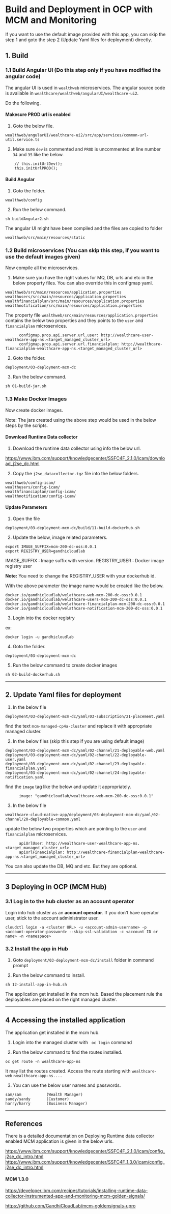 # Build and Deployment in OCP with MCM and Monitoring

If you want to use the default image provided with this app, you can skip the step 1 and goto the step 2 (Update Yaml files for deployment) directly. 


## 1. Build

### 1.1 Build Angular UI  (Do this step only if you have modified the angular code)

The angular UI is used in `wealthweb` microservices. The angular source code is available in `wealthcare/wealthweb/angularUI/wealthcare-ui2`.

Do the following.

#### Makesure PROD url is enabled

1. Goto the below file.

```
wealthweb/angularUI/wealthcare-ui2/src/app/services/common-url-util.service.ts
```

2. Make sure `dev` is commented and `PROD` is uncommented at line number `34` and `35` like the below.

```
    // this.initUrlDev();
    this.initUrlPROD();
```

#### Build Angular

1. Goto the folder.

```
wealthweb/config
```

2. Run the below command.

```
sh buildAngular2.sh
```

The angular UI might have been compiled and the files are copied to folder

```
wealthweb/src/main/resources/static
```

### 1.2 Build microservices (You can skip this step, if you want to use the default images given)

Now compile all the microservices.

1. Make sure you have the right values for MQ, DB, urls and etc in the below property files. You can also override this in configmap yaml.

```
wealthweb/src/main/resources/application.properties
wealthusers/src/main/resources/application.properties
wealthfinancialplan/src/main/resources/application.properties
wealthnotification/src/main/resources/application.properties
```

The property file `wealthweb/src/main/resources/application.properties` contains the below two properties and they points to the `user` and `financialplan` microservices.

```
      configmap.prop.api.server.url.user: http://wealthcare-user-wealthcare-app-ns.<target_managed_cluster_url>
      configmap.prop.api.server.url.financialplan: http://wealthcare-financialplan-wealthcare-app-ns.<target_managed_cluster_url>
```

2. Goto the folder.

```
deployment/03-deployment-mcm-dc
```

3. Run the below command.

```
sh 01-build-jar.sh
```

### 1.3 Make Docker Images

Now create docker images. 

Note: The jars created using the above step would be used in the below steps by the scripts.

#### Download Runtime Data collector

1. Download the runtime data collector using info the below url.

https://www.ibm.com/support/knowledgecenter/SSFC4F_2.1.0/icam/download_j2se_dc.html


2. Copy the `j2se_datacollector.tgz` file into the below folders.

```
wealthweb/config-icam/
wealthusers/config-icam/
wealthfinanciaplan/config-icam/
wealthnotification/config-icam/
```

#### Update Parameters

1. Open the file

```
deployment/03-deployment-mcm-dc/build/11-build-dockerhub.sh
```

2. Update the below, image related parameters.

```
export IMAGE_SUFFIX=mcm-200-dc-oss:0.0.1
export REGISTRY_USER=gandhicloudlab
```

IMAGE_SUFFIX : Image suffix with version.
REGISTRY_USER : Docker image registry user

**Note:** You need to change the REGISTRY_USER with your dockerhub id.

With the above parameter the image name would be created like the below.

```
docker.io/gandhicloudlab/welathcare-web-mcm-200-dc-oss:0.0.1
docker.io/gandhicloudlab/welathcare-users-mcm-200-dc-oss:0.0.1
docker.io/gandhicloudlab/welathcare-financialplan-mcm-200-dc-oss:0.0.1
docker.io/gandhicloudlab/welathcare-notification-mcm-200-dc-oss:0.0.1
```

3. Login into the docker registry

ex:
```
docker login -u gandhicloudlab
```

4. Goto the folder.

```
deployment/03-deployment-mcm-dc
```

5. Run the below command to create docker images

```
sh 02-build-dockerhub.sh
```
----------

## 2. Update Yaml files for deployment

1. In the below file

```
deployment/03-deployment-mcm-dc/yaml/03-subscription/21-placement.yaml
```

find the text `mcm-managed-cp4a-cluster` and replace it with appropriate managed cluster.


2. In the below files  (skip this step if you are using default image)

```
deployment/03-deployment-mcm-dc/yaml/02-channel/21-deployable-web.yaml
deployment/03-deployment-mcm-dc/yaml/02-channel/22-deployable-user.yaml
deployment/03-deployment-mcm-dc/yaml/02-channel/23-deployable-financialplan.yaml
deployment/03-deployment-mcm-dc/yaml/02-channel/24-deployable-notification.yaml
```

find the `image` tag like the below and update it appropriately.

```
      image: "gandhicloudlab/wealthcare-web-mcm-200-dc-oss:0.0.1"
```

3. In the below file 

```
wealthcare-cloud-native-app/deployment/03-deployment-mcm-dc/yaml/02-channel/20-deployable-common.yaml
```

update the below two properties which are pointing to the `user` and `financialplan` microservices.

```
      apiUrlUser: http://wealthcare-user-wealthcare-app-ns.<target_managed_cluster_url>
      apiUrlFinancialplan: http://wealthcare-financialplan-wealthcare-app-ns.<target_managed_cluster_url>
```

You can also update the DB, MQ and etc. But they are optional.


----------
## 3 Deploying in OCP (MCM Hub)

### 3.1 Log in to the hub cluster as an **account operator**

Login into hub cluster as an **account operator**. If you don't have operator user, stick to the account administrator user.

```
cloudctl login -a <cluster URL> -u <account-admin-username> -p <account-operator-password> --skip-ssl-validation -c <account ID or name> -n <namespace>
```

### 3.2 Install the app in Hub

1. Goto `deployment/03-deployment-mcm-dc/install` folder in command prompt

2. Run the below command to install.

```
sh 12-install-app-in-hub.sh
```

The application get installed in the mcm hub. Based the placement rule the deployables are placed on the right managed cluster.

----------
## 4 Accessing the installed application

The application get installed in the mcm hub.

1. Login into the managed cluster with ` oc login`  command

2. Run the below command to find the routes installed.

```
oc get route -n wealthcare-app-ns
```

It may list the routes created. Access the route starting with `wealthcare-web-wealthcare-app-ns....`

3. You can use the below user names and passwords.

```
sam/sam           (Wealth Manager)
sandy/sandy       (Customer)
harry/harry       (Business Manager)
```

----------
## References

There is a detailed documentation on Deploying  Runtime data collector enabled MCM application is given in the below urls.

https://www.ibm.com/support/knowledgecenter/SSFC4F_2.1.0/icam/config_j2se_dc_intro.html
https://www.ibm.com/support/knowledgecenter/SSFC4F_1.3.0/icam/config_j2se_dc_intro.html


#### MCM 1.3.0
https://developer.ibm.com/recipes/tutorials/installing-runtime-data-collector-instrumented-app-and-monitoring-mcm-golden-signals/

https://github.com/GandhiCloudLab/mcm-goldensignals-upro

